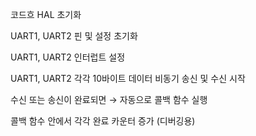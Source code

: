 코드흐
HAL 초기화

UART1, UART2 핀 및 설정 초기화

UART1, UART2 인터럽트 설정

UART1, UART2 각각 10바이트 데이터 비동기 송신 및 수신 시작

수신 또는 송신이 완료되면 → 자동으로 콜백 함수 실행

콜백 함수 안에서 각각 완료 카운터 증가 (디버깅용)
